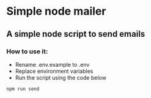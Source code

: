 # Simple node mailer

## A simple node script to send emails

### How to use it:


- Rename .env.example to .env
- Replace environment variables
- Run the script using the code below

```
npm run send
```
